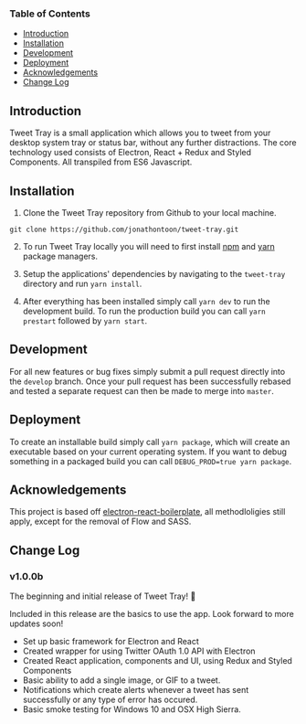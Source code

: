 ### Table of Contents

- [Introduction](#introduction)
- [Installation](#installation)
- [Development](#development)
- [Deployment](#deployment)
- [Acknowledgements](#Acknowledgements)
- [Change Log](#change-log)

## Introduction

Tweet Tray is a small application which allows you to tweet from your desktop system tray or status bar, without any further distractions. The core technology used consists of Electron, React + Redux and Styled Components. All transpiled from ES6 Javascript.

## Installation

1. Clone the Tweet Tray repository from Github to your local machine.
```
git clone https://github.com/jonathontoon/tweet-tray.git
```

2. To run Tweet Tray locally you will need to first install [npm](https://www.npmjs.com/get-npm) and [yarn](https://yarnpkg.com/lang/en/docs/install/) package managers.

3. Setup the applications' dependencies by navigating to the `tweet-tray` directory and run `yarn install`.

4. After everything has been installed simply call `yarn dev` to run the development build. To run the production build you can call `yarn prestart` followed by `yarn start`.

## Development

For all new features or bug fixes simply submit a pull request directly into the `develop` branch. Once your pull request has been successfully rebased and tested a separate request can then be made to merge into `master`.

## Deployment

To create an installable build simply call `yarn package`, which will create an executable based on your current operating system. If you want to debug something in a packaged build you can call `DEBUG_PROD=true yarn package`.

## Acknowledgements

This project is based off [electron-react-boilerplate](https://github.com/chentsulin/electron-react-boilerplate), all methodloligies still apply, except for the removal of Flow and SASS.

## Change Log

### v1.0.0b
The beginning and initial release of Tweet Tray! 🎉

Included in this release are the basics to use the app. Look forward to more updates soon!
- Set up basic framework for Electron and React
- Created wrapper for using Twitter OAuth 1.0 API with Electron
- Created React application, components and UI, using Redux and Styled Components
- Basic ability to add a single image, or GIF to a tweet.
- Notifications which create alerts whenever a tweet has sent successfully or any type of error has occured.
- Basic smoke testing for Windows 10 and OSX High Sierra.
